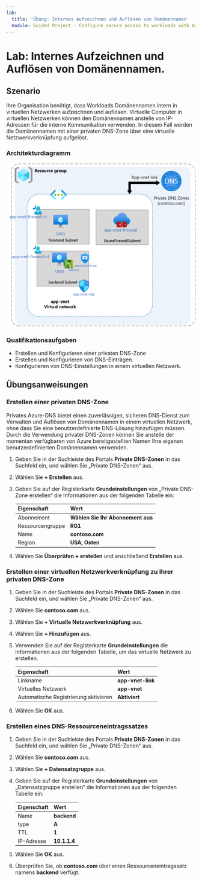 ```yaml
---
lab:
  title: 'Übung: Internes Aufzeichnen und Auflösen von Domänennamen'
  module: Guided Project - Configure secure access to workloads with Azure virtual networking services
---
```


# Lab: Internes Aufzeichnen und Auflösen von Domänennamen.

## Szenario

Ihre Organisation benötigt, dass Workloads Domänennamen intern in virtuellen Netzwerken aufzeichnen und auflösen. Virtuelle Computer in virtuellen Netzwerken können den Domänennamen anstelle von IP-Adressen für die interne Kommunikation verwenden. In diesem Fall werden die Domänennamen mit einer privaten DNS-Zone über eine virtuelle Netzwerkverknüpfung aufgelöst.

### Architekturdiagramm

![Diagramm der Verbindung von Azure DNS mit einem virtuellen Netzwerk](../Media/task-5.png)

### Qualifikationsaufgaben

- Erstellen und Konfigurieren einer privaten DNS-Zone
- Erstellen und Konfigurieren von DNS-Einträgen.
- Konfigurieren von DNS-Einstellungen in einem virtuellen Netzwerk.

## Übungsanweisungen

### Erstellen einer privaten DNS-Zone

Privates Azure-DNS bietet einen zuverlässigen, sicheren DNS-Dienst zum Verwalten und Auflösen von Domänennamen in einem virtuellen Netzwerk, ohne dass Sie eine benutzerdefinierte DNS-Lösung hinzufügen müssen. Durch die Verwendung privater DNS-Zonen können Sie anstelle der momentan verfügbaren von Azure bereitgestellten Namen Ihre eigenen benutzerdefinierten Domänennamen verwenden.

1. Geben Sie in der Suchleiste des Portals **Private DNS-Zonen** in das Suchfeld ein, und wählen Sie „Private DNS-Zonen“ aus.

1. Wählen Sie **+ Erstellen** aus.

1. Geben Sie auf der Registerkarte **Grundeinstellungen** von „Private DNS-Zone erstellen“ die Informationen aus der folgenden Tabelle ein:

    | Eigenschaft       | Wert                        |
    | :------------- | :--------------------------- |
    | Abonnement   | **Wählen Sie Ihr Abonnement aus** |
    | Ressourcengruppe | **RG1**                      |
    | Name           | **contoso.com**              |
    | Region         | **USA, Osten**                  |

1. Wählen Sie **Überprüfen + erstellen** und anschließend **Erstellen** aus.

### Erstellen einer virtuellen Netzwerkverknüpfung zu Ihrer privaten DNS-Zone

1. Geben Sie in der Suchleiste des Portals **Private DNS-Zonen** in das Suchfeld ein, und wählen Sie „Private DNS-Zonen“ aus.

1. Wählen Sie **contoso.com** aus.

1. Wählen Sie **+ Virtuelle Netzwerkverknüpfung** aus.

1. Wählen Sie **+ Hinzufügen** aus.

1. Verwenden Sie auf der Registerkarte **Grundeinstellungen** die Informationen aus der folgenden Tabelle, um das virtuelle Netzwerk zu erstellen.

    | Eigenschaft                 | Wert             |
    | :----------------------- | :---------------- |
    | Linkname                | **app-vnet-link** |
    | Virtuelles Netzwerk          | **app-vnet**      |
    | Automatische Registrierung aktivieren | **Aktiviert**       |

1. Wählen Sie **OK** aus.

### Erstellen eines DNS-Ressourceneintragssatzes

1. Geben Sie in der Suchleiste des Portals **Private DNS-Zonen** in das Suchfeld ein, und wählen Sie „Private DNS-Zonen“ aus.

1. Wählen Sie **contoso.com** aus.

1. Wählen Sie **+ Datensatzgruppe** aus.

1. Geben Sie auf der Registerkarte **Grundeinstellungen** von „Datensatzgruppe erstellen“ die Informationen aus der folgenden Tabelle ein:

    | Eigenschaft   | Wert        |
    | :--------- | :----------- |
    | Name       | **backend**  |
    | type       | **A**        |
    | TTL        | **1**        |
    | IP-Adresse | **10.1.1.4** |

1. Wählen Sie **OK** aus.

1. Überprüfen Sie, ob **contoso.com** über einen Ressourceneintragssatz namens **backend** verfügt.

